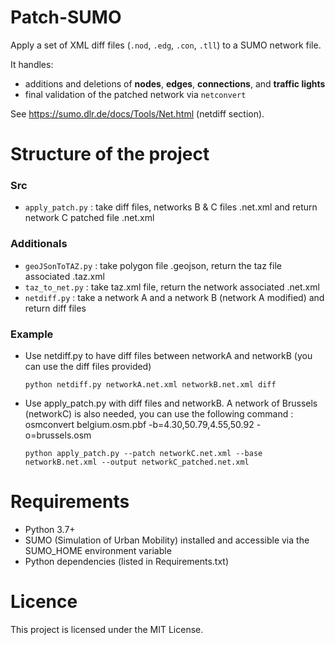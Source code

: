 # Patch-SUMO

Apply a set of XML diff files (`.nod`, `.edg`, `.con`, `.tll`) to a SUMO network file.  

It handles:  
- additions and deletions of **nodes**, **edges**, **connections**, and **traffic lights**  
- final validation of the patched network via `netconvert`  

See https://sumo.dlr.de/docs/Tools/Net.html (netdiff section).  

# Structure of the project

### Src

- `apply_patch.py` : take diff files, networks B & C files .net.xml and return network C patched file .net.xml

### Additionals

- `geoJSonToTAZ.py` : take polygon file .geojson, return the taz file associated .taz.xml  
- `taz_to_net.py` : take taz.xml file, return the network associated .net.xml  
- `netdiff.py` : take a network A and a network B (network A modified) and return diff files  

### Example

- Use netdiff.py to have diff files between networkA and networkB (you can use the diff files provided)

      python netdiff.py networkA.net.xml networkB.net.xml diff 
  
- Use apply_patch.py with diff files and networkB. A network of Brussels (networkC) is also needed, you can use the following command : osmconvert belgium.osm.pbf -b=4.30,50.79,4.55,50.92 -o=brussels.osm 

      python apply_patch.py --patch networkC.net.xml --base networkB.net.xml --output networkC_patched.net.xml

# Requirements

- Python 3.7+
- SUMO (Simulation of Urban Mobility) installed and accessible via the SUMO_HOME environment variable
- Python dependencies (listed in Requirements.txt)

# Licence

This project is licensed under the MIT License.



